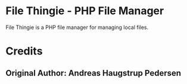 # File Thingie - PHP File Manager
File Thingie is a PHP file manager for managing local files.

# Credits
## Original Author:  Andreas Haugstrup Pedersen
